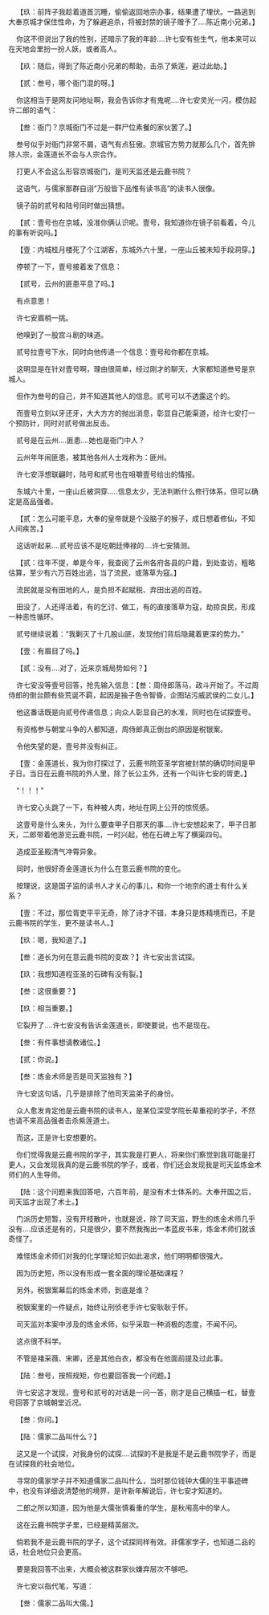     【玖：前阵子我趁着道首沉睡，偷偷返回地宗办事，结果遭了埋伏。一路逃到大奉京城才保住性命，为了躲避追杀，将被封禁的镜子赠予了....陈近南小兄弟。】

    你这不但说出了我的性别，还暗示了我的年龄....许七安有些生气，他本来可以在天地会里扮一扮人妖，或者高人。

    【玖：随后，得到了陈近南小兄弟的帮助，击杀了紫莲，避过此劫。】

    【贰：叁号，哪个衙门混的呀。】

    你这相当于是网友问地址啊，我会告诉你才有鬼呢....许七安灵光一闪，模仿起许二郎的语气：

    【叁：衙门？京城衙门不过是一群尸位素餐的家伙罢了。】

    叁号似乎对衙门非常不屑，语气有点狂傲。京城官方势力就那么几个，首先排除人宗，金莲道长不会与人宗合作。

    打更人不会这么形容京城衙门，是司天监还是云鹿书院？

    这语气，与儒家那群自诩“万般皆下品惟有读书高”的读书人很像。

    镜子前的贰号和陆号同时做出猜想。

    【贰：壹号也在京城，没准你俩认识呢。壹号，我知道你在镜子前看着，今儿的事有听说吗。】

    【壹：内城桂月楼死了个江湖客，东城外六十里，一座山丘被未知手段洞穿。】

    停顿了一下，壹号接着发了信息：

    【贰号，云州的匪患平息了吗。】

    有点意思！

    许七安眉梢一挑。

    他嗅到了一股宫斗剧的味道。

    贰号拉壹号下水，同时向他传递一个信息：壹号和你都在京城。

    这明显是在针对壹号啊，理由很简单，经过刚才的聊天，大家都知道叁号是京城人。

    但作为叁号的自己，并不知道其他人的信息。贰号可以不透露这个的。

    而壹号立刻以牙还牙，大大方方的抛出消息，彰显自己能渠道，给许七安打一个预防针，同时对贰号做出反击。

    贰号是在云州....匪患....她也是衙门中人？

    云州年年闹匪患，被其他各州人士戏称为：匪州。

    许七安浮想联翩时，陆号和贰号也在咀嚼壹号给出的情报。

    东城六十里，一座山丘被洞穿.....信息太少，无法判断什么修行体系，但可以确定是高品强者。

    【贰：怎么可能平息，大奉的皇帝就是个没脑子的猴子，成日想着修仙，不知人间疾苦。】

    这话听起来....贰号应该不是吃朝廷俸禄的....许七安猜测。

    【贰：往年不提，单是今年，我查阅了云州各府各县的户籍，到处查访，粗略估算，至少有六万百姓出逃，当了流民，或落草为寇。】

    流民就是没有田地的人，是负担不起赋税、弃田出逃的百姓。

    田没了，人还得活着，有的乞讨、做工，有的直接落草为寇，劫掠良民，形成一种恶性循环。

    贰号继续说着：“我剿灭了十几股山匪，发现他们背后隐藏着更深的势力。”

    【壹：有眉目了吗。】

    【贰：没有....对了，近来京城局势如何？】

    许七安没等壹号回答，抢先输入信息：【叁：周侍郎落马，政斗开始了。不过周侍郎的倒台颇有些荒诞不羁，起因是独子色令智昏，企图玷污威武侯的二女儿。】

    他这番话既是向贰号传递信息；向众人彰显自己的水准，同时也在试探壹号。

    有资格参与朝堂斗争的人都知道，周侍郎真正倒台的原因是税银案。

    令他失望的是，壹号并没有纠正。

    【壹：金莲道长，我为你打探过了，云鹿书院亚圣学宫被封禁的确切时间是甲子日。当日在云鹿书院的外人里，除了长公主外，还有一个叫许七安的胥吏。】

    “！！！”

    许七安心头跳了一下，有种被人肉，地址在网上公开的惊慌感。

    这壹号是什么来头，为什么要查甲子日那天的事....许七安想起来了，甲子日那天，二郎带着他游览云鹿书院，一时兴起，他在石碑上写了横渠四句。

    造成亚圣殿清气冲霄异象。

    同时，他很好奇金莲道长为什么在意云鹿书院的变化。

    按理说，这是国子监的读书人才关心的事儿，和你一个地宗的道士有什么关系？

    【壹：不过，那位胥吏平平无奇，除了诗才不错，本身只是炼精境而已，不是云鹿书院的学生，更不是读书人。】

    【玖：嗯，我知道了。】

    【叁：道长为何在意云鹿书院的变故？】许七安出言试探。

    【玖：我想知道程亚圣的石碑有没有裂。】

    【叁：这很重要？】

    【玖：相当重要。】

    它裂开了....许七安没有告诉金莲道长，即使要说，也不是现在。

    【叁：有件事想请教诸位。】

    【贰：你说。】

    【叁：炼金术师是否是司天监独有？】

    许七安这句话，几乎是排除了他司天监弟子的身份。

    众人愈发肯定他是云鹿书院的读书人，是某位深受学院长辈重视的学子，不然也请不来高品强者击杀紫莲道士。

    而这，正是许七安想要的。

    你们觉得我是云鹿书院的学子，其实我是打更人，将来你们察觉到我可能是打更人，又会发现我真的是云鹿书院的学子，或者，你们还会发现我是司天监炼金术师们的人生导师。

    【陆：这个问题来我回答吧，六百年前，是没有术士体系的。大奉开国之后，司天监才出现了术士。】

    门派历史短暂，没有开枝散叶，也就是说，除了司天监，野生的炼金术师几乎没有....应该还是有的，只是很少，要不然我掏出一本蓝皮书来，炼金术师们就该奇怪了。

    难怪炼金术师们对我的化学理论知识如此渴求，他们明明都很强大。

    因为历史短，所以没有形成一套全面的理论基础课程？

    另外，税银案幕后的炼金术师，到底是谁？

    税银案里的一件疑点，始终让刑侦老手许七安耿耿于怀。

    司天监对本案中涉及的炼金术师，似乎采取一种消极的态度，不闻不问。

    这点很不科学。

    不管是褚采薇、宋卿，还是其他白衣，都没有在他面前提及过此事。

    【陆：叁号，按照规矩，你也要回答我一个问题。】

    许七安这才发现，壹号和贰号的对话是一问一答，刚才是自己横插一杠，替壹号回答了京城朝堂近况。

    【叁：你问。】

    【陆：儒家二品叫什么？】

    这又是一个试探，对我身份的试探....试探的不是我是不是云鹿书院学子，而是在试探我的社会地位。

    寻常的儒家学子并不知道儒家二品叫什么，当时那位钱钟大儒的生平事迹碑中，也没有详细说清楚他的境界，是许新年解说后，许七安才知道的。

    二郎之所以知道，因为他是大儒张慎看重的学生，是秋闱高中的举人。

    这在云鹿书院学子里，已经是精英层次。

    倘若我不是云鹿书院的学子，这个试探同样有效。非儒家学子，也知道二品的话，社会地位只会更高。

    要是我回答不出来，大概会被这群家伙嫌弃层次不够吧。

    许七安以指代笔，写道：

    【叁：儒家二品叫大儒。】